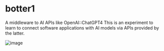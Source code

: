 # botter1
A middleware to AI APIs like OpenAI::ChatGPT4
This is an experiment to learn to connect software applications with AI models via APIs provided by the latter.

![image](https://github.com/euroblaze/botter1/assets/7826363/9de72d0a-8762-426c-9d4d-6308d671f78a)
